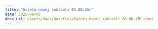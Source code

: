 ```yaml
---
title: "Gazeta nowej kontroli 03.06.25r"
date: 2025-06-03
docx_url: assets/docs/gazettes/Gazeta_nowej_kontroli_03.06.25r.docx
---
```

